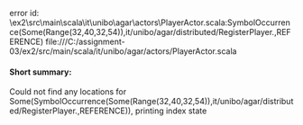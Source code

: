 error id: <WORKSPACE>\ex2\src\main\scala\it\unibo\agar\actors\PlayerActor.scala:SymbolOccurrence(Some(Range(32,40,32,54)),it/unibo/agar/distributed/RegisterPlayer.,REFERENCE)
file:///C:/assignment-03/ex2/src/main/scala/it/unibo/agar/actors/PlayerActor.scala

#### Short summary: 

Could not find any locations for Some(SymbolOccurrence(Some(Range(32,40,32,54)),it/unibo/agar/distributed/RegisterPlayer.,REFERENCE)), printing index state